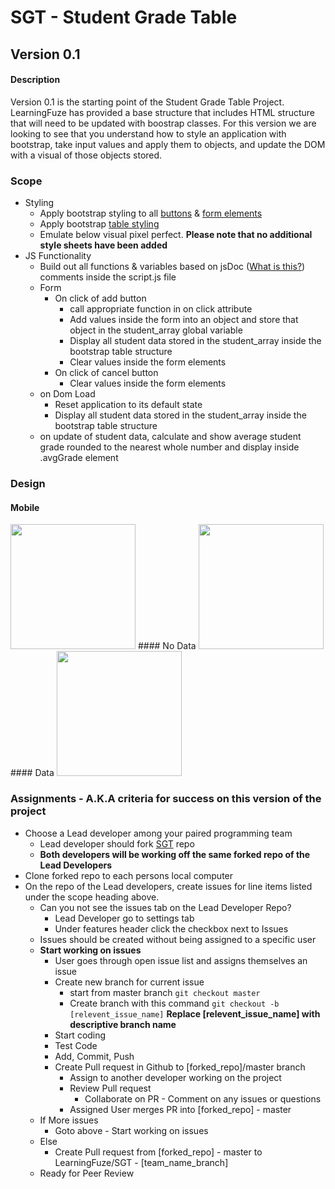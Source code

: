 # SGT - Student Grade Table

## Version 0.1
#### Description
Version 0.1 is the starting point of the Student Grade Table Project. LearningFuze has provided a base structure that
includes HTML structure that will need to be updated with boostrap classes. For this version we are looking to see that you
understand how to style an application with bootstrap, take input values and apply them to objects, and update the DOM
with a visual of those objects stored.
### Scope
- Styling
    - Apply bootstrap styling to all <a href="http://getbootstrap.com/css/#buttons">buttons</a> & <a href="http://getbootstrap.com/css/#forms" target="_blank">form elements</a>
    - Apply bootstrap <a href="http://getbootstrap.com/css/#tables" target="_blank">table styling</a>
    - Emulate below visual pixel perfect. <b>Please note that no additional style sheets have been added</b>
- JS Functionality
    - Build out all functions & variables based on jsDoc (<a href="https://en.wikipedia.org/wiki/JSDoc" target="_blank">What is this?</a>) comments inside the script.js file
    - Form
        - On click of add button
            - call appropriate function in on click attribute
            - Add values inside the form into an object and store that object in the student_array global variable
            - Display all student data stored in the student_array inside the bootstrap table structure
            - Clear values inside the form elements
        - On click of cancel button
            - Clear values inside the form elements
    - on Dom Load
        - Reset application to its default state
        - Display all student data stored in the student_array inside the bootstrap table structure
    - on update of student data, calculate and show average student grade rounded to the nearest whole number and display inside .avgGrade element

### Design
#### Mobile
<img src="https://raw.githubusercontent.com/ej020586/SGT/v.1/assets/mobile.tiff?token=AI9hkFeVMR6630Zhi5vEs5f3ejV8gZacks5VxQy9wA%3D%3D" width="200"/>
#### No Data
<img src="https://raw.githubusercontent.com/ej020586/SGT/v.1/assets/reset.jpg.tiff?token=AI9hkKDrC2QpgH829LtGeFzqoDmPIIy-ks5VxQzjwA%3D%3D" width="200"/>
#### Data
<img src="https://raw.githubusercontent.com/ej020586/SGT/v.1/assets/students.tiff?token=AI9hkLxK6v_5Vnq5KbSJXlYjj-5_q8Nfks5VxQzwwA%3D%3D" width="200"/>

### Assignments - A.K.A criteria for success on this version of the project
- Choose a Lead developer among your paired programming team
    - Lead developer should fork <a href="https://github.com/Learning-Fuze/SGT">SGT</a> repo
    - <b>Both developers will be working off the same forked repo of the Lead Developers</b>
- Clone forked repo to each persons local computer
- On the repo of the Lead developers, create issues for line items listed under the scope heading above.
    - Can you not see the issues tab on the Lead Developer Repo?
        - Lead Developer go to settings tab
        - Under features header click the checkbox next to Issues
    - Issues should be created without being assigned to a specific user
    - <b>Start working on issues</b>
        - User goes through open issue list and assigns themselves an issue
        - Create new branch for current issue
            - start from master branch `git checkout master`
            - Create branch with this command `git checkout -b [relevent_issue_name]` <b>Replace [relevent_issue_name] with descriptive branch name</b>
        - Start coding
        - Test Code
        - Add, Commit, Push
        - Create Pull request in Github to [forked_repo]/master branch
            - Assign to another developer working on the project
            - Review Pull request
                - Collaborate on PR - Comment on any issues or questions
            - Assigned User merges PR into [forked_repo] - master
    - If More issues
        - Goto above - Start working on issues
    - Else
        - Create Pull request from [forked_repo] - master to LearningFuze/SGT - [team_name_branch]
    - Ready for Peer Review
     

